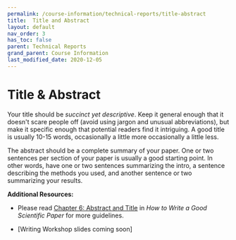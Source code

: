 ```yaml
---
permalink: /course-information/technical-reports/title-abstract
title:  Title and Abstract
layout: default
nav_order: 3
has_toc: false
parent: Technical Reports
grand_parent: Course Information
last_modified_date: 2020-12-05
---
```


# Title & Abstract

Your title should be *succinct yet descriptive*.  Keep it general enough that it doesn't scare people off (avoid using jargon and unusual abbreviations), but make it specific enough that potential readers find it intriguing.  A good title is usually 10-15 words, occasionally a little more occasionally a little less.

The abstract should be a complete summary of your paper.  One or two sentences per section of your paper is usually a good starting point.  In other words, have one or two sentences summarizing the intro, a sentence describing the methods you used, and another sentence or two summarizing your results.

**Additional Resources:**

- Please read [Chapter 6:
Abstract and Title](https://www.spiedigitallibrary.org/ebooks/PM/How-to-Write-a-Good-Scientific-Paper/6/Abstract-and-Title/10.1117/3.2317707.ch6) in *How to Write a Good Scientific Paper* for more guidelines.

- [Writing Workshop slides coming soon]

